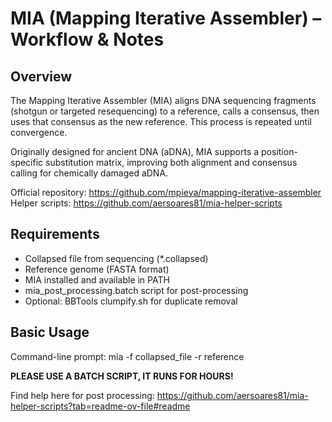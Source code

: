 # MIA (Mapping Iterative Assembler) – Workflow & Notes

## Overview
The Mapping Iterative Assembler (MIA) aligns DNA sequencing fragments (shotgun or targeted resequencing) to a reference, calls a consensus, then uses that consensus as the new reference. This process is repeated until convergence.

Originally designed for ancient DNA (aDNA), MIA supports a position-specific substitution matrix, improving both alignment and consensus calling for chemically damaged aDNA.

Official repository: https://github.com/mpieva/mapping-iterative-assembler  
Helper scripts: https://github.com/aersoares81/mia-helper-scripts

## Requirements
- Collapsed file from sequencing (*.collapsed)
- Reference genome (FASTA format)
- MIA installed and available in PATH
- mia_post_processing.batch script for post-processing
- Optional: BBTools clumpify.sh for duplicate removal

## Basic Usage
Command-line prompt: mia -f collapsed_file -r reference 

**PLEASE USE A BATCH SCRIPT, IT RUNS FOR HOURS!**

Find help here for post processing: https://github.com/aersoares81/mia-helper-scripts?tab=readme-ov-file#readme 
